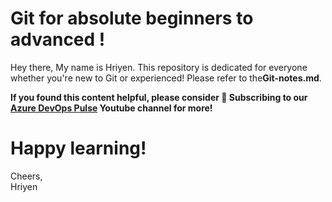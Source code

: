 # Git for absolute beginners to advanced !
Hey there,
My name is Hriyen. This repository is dedicated for everyone whether you're new to Git or experienced! Please refer to the**Git-notes.md**.

**If you found this content helpful, please consider 🔔 Subscribing to our [Azure DevOps Pulse](https://www.youtube.com/@AzureDevOpsPulse) Youtube channel for more!**

# Happy learning!  
 Cheers,  
 Hriyen
